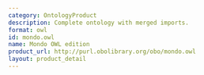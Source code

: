 ```yaml
---
category: OntologyProduct
description: Complete ontology with merged imports.
format: owl
id: mondo.owl
name: Mondo OWL edition
product_url: http://purl.obolibrary.org/obo/mondo.owl
layout: product_detail
---
```

